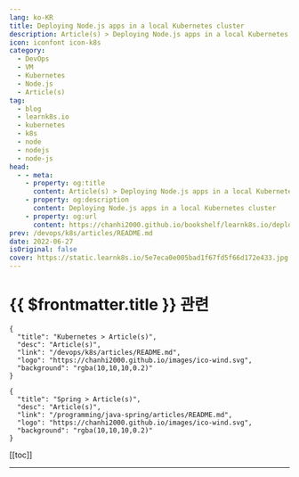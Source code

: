 ```yaml
---
lang: ko-KR
title: Deploying Node.js apps in a local Kubernetes cluster
description: Article(s) > Deploying Node.js apps in a local Kubernetes cluster
icon: iconfont icon-k8s
category:
  - DevOps
  - VM
  - Kubernetes
  - Node.js
  - Article(s)
tag:
  - blog
  - learnk8s.io
  - kubernetes
  - k8s
  - node
  - nodejs
  - node-js
head:
  - - meta:
    - property: og:title
      content: Article(s) > Deploying Node.js apps in a local Kubernetes cluster
    - property: og:description
      content: Deploying Node.js apps in a local Kubernetes cluster
    - property: og:url
      content: https://chanhi2000.github.io/bookshelf/learnk8s.io/deploying-nodejs-kubernetes.html
prev: /devops/k8s/articles/README.md
date: 2022-06-27
isOriginal: false
cover: https://static.learnk8s.io/5e7eca0e005bad1f67fd5f66d172e433.jpg
---
```


# {{ $frontmatter.title }} 관련

```component VPCard
{
  "title": "Kubernetes > Article(s)",
  "desc": "Article(s)",
  "link": "/devops/k8s/articles/README.md",
  "logo": "https://chanhi2000.github.io/images/ico-wind.svg",
  "background": "rgba(10,10,10,0.2)"
}
```

```component VPCard
{
  "title": "Spring > Article(s)",
  "desc": "Article(s)",
  "link": "/programming/java-spring/articles/README.md",
  "logo": "https://chanhi2000.github.io/images/ico-wind.svg",
  "background": "rgba(10,10,10,0.2)"
}
```

[[toc]]

---

<SiteInfo
  name="Deploying Node.js apps in a local Kubernetes cluster"
  desc="Learn how to deploy a Node.js app on Kubernetes and scale to millions of requests."
  url="https://learnk8s.io/deploying-nodejs-kubernetes"
  logo="https://static.learnk8s.io/f7e5160d4744cf05c46161170b5c11c9.svg"
  preview="https://static.learnk8s.io/5e7eca0e005bad1f67fd5f66d172e433.jpg"/>

<!-- TODO: 작성 -->
